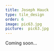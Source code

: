 ```yaml
---
title: Joseph Hauck
type: tile_design
order: 6
image: pic63.jpg
picture:  pic63.jpg
---
```

Coming soon...
